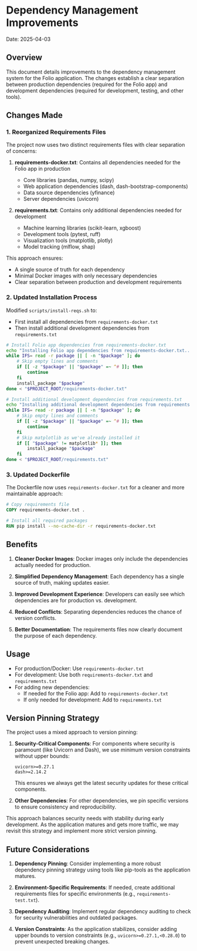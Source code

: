 # Dependency Management Improvements

Date: 2025-04-03

## Overview

This document details improvements to the dependency management system for the Folio application. The changes establish a clear separation between production dependencies (required for the Folio app) and development dependencies (required for development, testing, and other tools).

## Changes Made

### 1. Reorganized Requirements Files

The project now uses two distinct requirements files with clear separation of concerns:

1. **requirements-docker.txt**: Contains all dependencies needed for the Folio app in production
   - Core libraries (pandas, numpy, scipy)
   - Web application dependencies (dash, dash-bootstrap-components)
   - Data source dependencies (yfinance)
   - Server dependencies (uvicorn)

2. **requirements.txt**: Contains only additional dependencies needed for development
   - Machine learning libraries (scikit-learn, xgboost)
   - Development tools (pytest, ruff)
   - Visualization tools (matplotlib, plotly)
   - Model tracking (mlflow, shap)

This approach ensures:
- A single source of truth for each dependency
- Minimal Docker images with only necessary dependencies
- Clear separation between production and development requirements

### 2. Updated Installation Process

Modified `scripts/install-reqs.sh` to:
- First install all dependencies from `requirements-docker.txt`
- Then install additional development dependencies from `requirements.txt`

```bash
# Install Folio app dependencies from requirements-docker.txt
echo "Installing Folio app dependencies from requirements-docker.txt..."
while IFS= read -r package || [ -n "$package" ]; do
    # Skip empty lines and comments
    if [[ -z "$package" || "$package" =~ ^# ]]; then
        continue
    fi
    install_package "$package"
done < "$PROJECT_ROOT/requirements-docker.txt"

# Install additional development dependencies from requirements.txt
echo "Installing additional development dependencies from requirements.txt..."
while IFS= read -r package || [ -n "$package" ]; do
    # Skip empty lines and comments
    if [[ -z "$package" || "$package" =~ ^# ]]; then
        continue
    fi
    # Skip matplotlib as we've already installed it
    if [[ "$package" != matplotlib* ]]; then
        install_package "$package"
    fi
done < "$PROJECT_ROOT/requirements.txt"
```

### 3. Updated Dockerfile

The Dockerfile now uses `requirements-docker.txt` for a cleaner and more maintainable approach:

```dockerfile
# Copy requirements file
COPY requirements-docker.txt .

# Install all required packages
RUN pip install --no-cache-dir -r requirements-docker.txt
```

## Benefits

1. **Cleaner Docker Images**: Docker images only include the dependencies actually needed for production.

2. **Simplified Dependency Management**: Each dependency has a single source of truth, making updates easier.

3. **Improved Development Experience**: Developers can easily see which dependencies are for production vs. development.

4. **Reduced Conflicts**: Separating dependencies reduces the chance of version conflicts.

5. **Better Documentation**: The requirements files now clearly document the purpose of each dependency.

## Usage

- For production/Docker: Use `requirements-docker.txt`
- For development: Use both `requirements-docker.txt` and `requirements.txt`
- For adding new dependencies:
  - If needed for the Folio app: Add to `requirements-docker.txt`
  - If only needed for development: Add to `requirements.txt`

## Version Pinning Strategy

The project uses a mixed approach to version pinning:

1. **Security-Critical Components**: For components where security is paramount (like Uvicorn and Dash), we use minimum version constraints without upper bounds:
   ```
   uvicorn>=0.27.1
   dash>=2.14.2
   ```
   This ensures we always get the latest security updates for these critical components.

2. **Other Dependencies**: For other dependencies, we pin specific versions to ensure consistency and reproducibility.

This approach balances security needs with stability during early development. As the application matures and gets more traffic, we may revisit this strategy and implement more strict version pinning.

## Future Considerations

1. **Dependency Pinning**: Consider implementing a more robust dependency pinning strategy using tools like pip-tools as the application matures.

2. **Environment-Specific Requirements**: If needed, create additional requirements files for specific environments (e.g., `requirements-test.txt`).

3. **Dependency Auditing**: Implement regular dependency auditing to check for security vulnerabilities and outdated packages.

4. **Version Constraints**: As the application stabilizes, consider adding upper bounds to version constraints (e.g., `uvicorn>=0.27.1,<0.28.0`) to prevent unexpected breaking changes.

